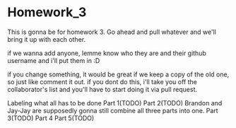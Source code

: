 # Homework_3
This is gonna be for homework 3. Go ahead and pull whatever and we'll bring it up with each other.

if we wanna add anyone, lemme know who they are and their github username and i'll put them in :D


if you change something, it would be great if we keep a copy of the old one, so just like comment it out. if you dont do this, i'll take you off the collaborator's list and you'll have to start doing it via pull request.

Labeling what all has to be done
Part 1(TODO)
Part 2(TODO)      Brandon and Jay-Jay are supposedly gonna still combine all three parts into one.
Part 3(TODO)
Part 4
Part 5(TODO)
